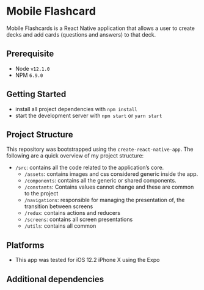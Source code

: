 # Mobile Flashcard
Mobile Flashcards is a React Native application that allows a user to create decks and add cards (questions and answers) to that deck.

## Prerequisite

* Node `v12.1.0` 
* NPM `6.9.0`

## Getting Started

* install all project dependencies with `npm install` 
* start the development server with `npm start` or `yarn start`

## Project Structure

This repository was bootstrapped using the `create-react-native-app`. The following are a quick overview of my project structure:

- `/src`: contains all the code related to the application’s core. 
	- `/assets`: contains images and css considered generic inside the app.
	- `/components`: contains all the generic or shared components.
    - `/constants`: Contains values cannot change and these are common to the project 
    - `/navigations`: responsible for managing the presentation of, the transition between screens  
	- `/redux`: contains actions and reducers 
    - `/screens`: contains all screen presentations 
    - `/utils`: contains all common 

## Platforms

* This app was tested for iOS 12.2 iPhone X using the Expo

## Additional dependencies

